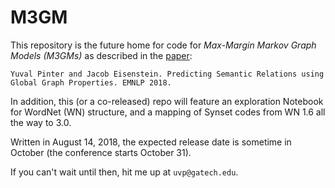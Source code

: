 # M3GM
This repository is the future home for code for *Max-Margin Markov Graph Models (M3GMs)* as described in the [paper](http://arxiv.org/abs/1808.08644):

```
Yuval Pinter and Jacob Eisenstein. Predicting Semantic Relations using Global Graph Properties. EMNLP 2018.
```

In addition, this (or a co-released) repo will feature an exploration Notebook for WordNet (WN) structure, and a mapping of Synset codes from WN 1.6 all the way to 3.0.

Written in August 14, 2018, the expected release date is sometime in October (the conference starts October 31).

If you can't wait until then, hit me up at `uvp@gatech.edu`.
